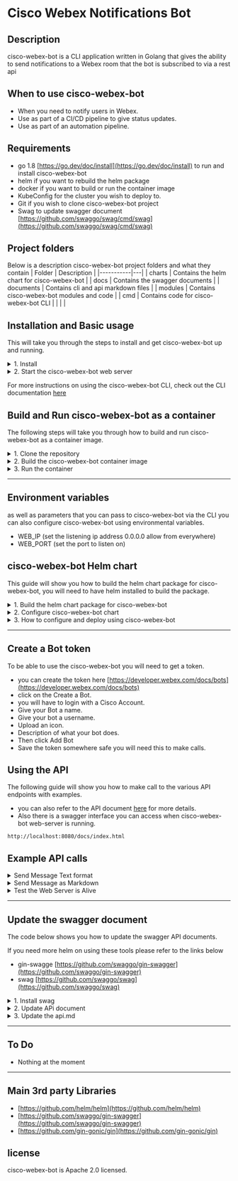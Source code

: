 # Cisco Webex Notifications Bot

## Description
cisco-webex-bot is a CLI application written in Golang that gives the ability to send notifications to a Webex room that the bot is subscribed to via a rest api


## When to use cisco-webex-bot
- When you need to notify users in Webex. 
- Use as part of a CI/CD pipeline to give status updates.
- Use as part of an automation pipeline.


## Requirements
* go 1.8 [https://go.dev/doc/install](https://go.dev/doc/install) to run and install cisco-webex-bot
* helm if you want to rebuild the helm package
* docker if you want to build or run the container image 
* KubeConfig for the cluster you wish to deploy to.
* Git if you wish to clone cisco-webex-bot project
* Swag to update swagger document [https://github.com/swaggo/swag/cmd/swag](https://github.com/swaggo/swag/cmd/swag) 

## Project folders
Below is a description cisco-webex-bot project folders and what they contain
|   Folder        | Description  | 
|-----------|---|
| charts    | Contains the helm chart for cisco-webex-bot  |
| docs      | Contains the swagger documents |
| documents | Contains cli and api markdown files  |
| modules   | Contains cisco-webex-bot modules and code  |
| cmd       | Contains code for cisco-webex-bot CLI   |
|           |   |

## Installation and Basic usage
This will take you through the steps to install and get cisco-webex-bot up and running.
<details>
<summary>1. Install</summary>

Once you have installed golang you can run the following command to install cisco-webex-bot
```yaml
go install github.com/Mrpye/cisco-webex-bot
```
</details>

<details>

<summary>2. Start the cisco-webex-bot web server</summary>

This will run the web-server on port 8080
```bash
    cisco-webex-bot web --port 8080 --ip 0.0.0.0 
```
</details>

For more instructions on using the cisco-webex-bot CLI,
check out the CLI documentation [here](./documents/cisco-webex-bot.md)



## Build and Run cisco-webex-bot as a container
The following steps will take you through how to build and run cisco-webex-bot as a container image.

<details>
<summary>1. Clone the repository</summary>

This will clone the cisco-webex-bot project from github
```bash
# clone the project
git clone https://github.com/Mrpye/cisco-webex-bot.git

# Change into the directory
cd cisco-webex-bot
```
</details>

<details>
<summary>2. Build the cisco-webex-bot container image</summary>

This will build the container image you will need docker installed to build.
```
sudo docker build . -t  cisco-webex-bot:v1.0.0 -f Dockerfile
```
</details>

<details>
<summary>3. Run the container</summary>

This will run the cisco-webex-bot container and expose the API endpoint on port 8080.
```
sudo docker run -d -p 8080:8080 --name=cisco-webex-bot  --env=WEB_IP=0.0.0.0 -t cisco-webex-bot:1.0.0
```
</details>

---

## Environment  variables
as well as parameters that you can pass to cisco-webex-bot via the CLI you can also configure cisco-webex-bot using environmental variables.
- WEB_IP (set the listening ip address 0.0.0.0 allow from everywhere)
- WEB_PORT (set the port to listen on)


## cisco-webex-bot Helm chart
This guide will show you how to build the helm chart package for cisco-webex-bot, you will need to have helm installed to build the package.

<details>
<summary>1. Build the helm chart package for cisco-webex-bot</summary>

```bash
# change into the chart directory
cd charts
# Package the cisco-webex-bot chart
helm package cisco-webex-bot

```

the helm chart package will be saved under the charts folder cisco-webex-bot-0.1.0.tgz

</details>

<details>
<summary>2. Configure cisco-webex-bot chart</summary>
below are main setting you may want to modify

```yaml
image:
  repository: cisco-webex-bot
  pullPolicy: Always
  # Overrides the image tag whose default is the chart appVersion.
  tag: "v1.0.0"

#Set the container env values
WebServer:
  listenOn: "0.0.0.0"
  port: "8080"

```

</details>


<details>
<summary>3. How to configure and deploy using cisco-webex-bot</summary>
Based on the configuration setting from previous step this is what a payload would look like when installing using cisco-webex-bot

```
# Change to thew charts directory
cd charts

#run the chart
helm install cisco-webex-bot --values values.yaml
```
</details>

---
## Create a Bot token
To be able to use the cisco-webex-bot you will need to get a token.

- you can create the token here
[https://developer.webex.com/docs/bots](https://developer.webex.com/docs/bots)
- click on the Create a Bot.
- you will have to login with a Cisco Account.
- Give your Bot a name.
- Give your bot a username.
- Upload an icon.
- Description of what your bot does.
- Then click Add Bot
- Save the token somewhere safe you will need this to make calls.



## Using the API
The following guide will show you how to make call to the various API endpoints with examples. 

- you can also refer to the API document [here](./documents/api.md) for more details. 
- Also there is a swagger interface you can access when cisco-webex-bot web-server is running. 

```
http://localhost:8080/docs/index.html
```

## Example API calls

<details>
<summary>Send Message Text format</summary>

``` bash
curl --location --request POST '172.16.10.237:9040/send_message' \
--header 'Authorization: Bearer <webex token>' \
--header 'Content-Type: application/json' \
--data-raw '{
    "message":"hello world"
}'
```

</details>

<details>
<summary>Send Message as Markdown</summary>

``` bash
curl --location --request POST '172.16.10.237:9040/send_message_md' \
--header 'Authorization: Bearer <webex token>' \
--header 'Content-Type: application/json' \
--data-raw '{
    "message":"# hello world \n **This is a test**"
}'
```

</details>

<details>
<summary>Test the Web Server is Alive</summary>

```bash
curl --location --request GET 'localhost:8080/'
```
Return OK

</details>

---

## Update the swagger document
The code below shows you how to update the swagger API documents.

If you need more helm on using these tools please refer to the links below
- gin-swagge [https://github.com/swaggo/gin-swagger](https://github.com/swaggo/gin-swagger)
- swag [https://github.com/swaggo/swag](https://github.com/swaggo/swag)

<details>
<summary>1. Install swag</summary>

```bash
#Install swag
go install github.com/swaggo/swag/cmd/swag
```
</details>

<details>
<summary>2. Update APi document</summary>

```bash
#update the API document
swag init
```
</details>

<details>
<summary>3. Update the api.md</summary>

```bash
swagger generate markdown -f .\docs\swagger.json --output .\documents\api.md 
```
</details>

---

## To Do
- Nothing at the moment

--- 

## Main 3rd party Libraries

- [https://github.com/helm/helm](https://github.com/helm/helm)
- [https://github.com/swaggo/gin-swagger](https://github.com/swaggo/gin-swagger) 
- [https://github.com/gin-gonic/gin](https://github.com/gin-gonic/gin)


## license
cisco-webex-bot is Apache 2.0 licensed.